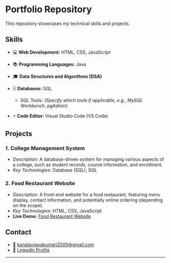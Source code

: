 

# Portfolio Repository

This repository showcases my technical skills and projects.

## Skills

* 💻 **Web Development:** HTML, CSS, JavaScript
* 📚 **Programming Languages:** Java
* 🎓 **Data Structures and Algorithms (DSA)**
* 🗄️ **Databases:** SQL

  * SQL Tools: *(Specify which tools if applicable, e.g., MySQL Workbench, pgAdmin)*
* ⚡ **Code Editor:** Visual Studio Code (VS Code)

## Projects

### 1. College Management System

* *Description:* A database-driven system for managing various aspects of a college, such as student records, course information, and enrollment.
* *Key Technologies:* Database (SQL), SQL

### 2. Food Restaurant Website

* *Description:* A front-end website for a food restaurant, featuring menu display, contact information, and potentially online ordering (depending on the scope).
* *Key Technologies:* HTML, CSS, JavaScript
* **Live Demo:** [Food Restaurant Website](https://subtle-hummingbird-412bf0.netlify.app/project.html)

## Contact

* 📧 [kanalavijayakumari2005@gmail.com](mailto:kanalavijayakumari2005@gmail.com)
* 💼 [LinkedIn Profile](https://www.linkedin.com/in/vijaya-kumari-kanala-417b76318)

---

